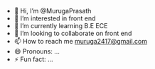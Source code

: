 - 👋 Hi, I’m @MurugaPrasath
- 👀 I’m interested in front end 
- 🌱 I’m currently learning B.E ECE
- 💞️ I’m looking to collaborate on front end
- 📫 How to reach me muruga2417@gmail.com
- 😄 Pronouns: ...
- ⚡ Fun fact: ...

<!---
MurugaPrasath/MurugaPrasath is a ✨ special ✨ repository because its `README.md` (this file) appears on your GitHub profile.
You can click the Preview link to take a look at your changes.
--->
